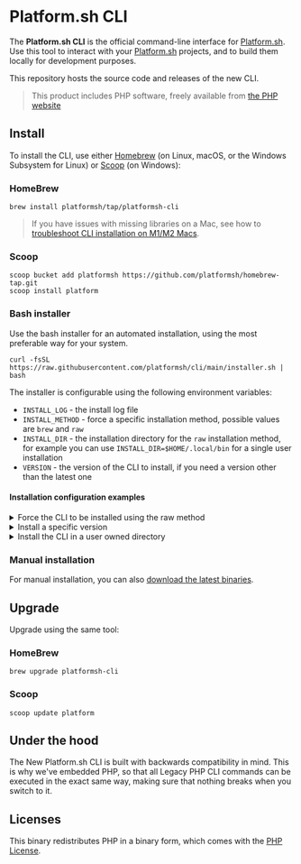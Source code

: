 # Platform.sh CLI

The **Platform.sh CLI** is the official command-line interface for [Platform.sh](https://platform.sh). Use this tool to interact with your [Platform.sh](https://platform.sh) projects, and to build them locally for development purposes.

This repository hosts the source code and releases of the new CLI.

> This product includes PHP software, freely available from [the PHP website](https://www.php.net/software)

## Install

To install the CLI, use either [Homebrew](https://brew.sh/) (on Linux, macOS, or the Windows Subsystem for Linux) or [Scoop](https://scoop.sh/) (on Windows):

### HomeBrew

```console
brew install platformsh/tap/platformsh-cli
```

> If you have issues with missing libraries on a Mac, see how to [troubleshoot CLI installation on M1/M2 Macs](https://community.platform.sh/t/troubleshoot-cli-installation-on-m1-macs/1202).

### Scoop

```console
scoop bucket add platformsh https://github.com/platformsh/homebrew-tap.git
scoop install platform
```

### Bash installer

Use the bash installer for an automated installation, using the most preferable way for your system.

```console
curl -fsSL https://raw.githubusercontent.com/platformsh/cli/main/installer.sh | bash
```

The installer is configurable using the following environment variables:

* `INSTALL_LOG` - the install log file
* `INSTALL_METHOD` - force a specific installation method, possible values are `brew` and `raw`
* `INSTALL_DIR` - the installation directory for the `raw` installation method, for example you can use `INSTALL_DIR=$HOME/.local/bin` for a single user installation
* `VERSION` - the version of the CLI to install, if you need a version other than the latest one

#### Installation configuration examples

<details>
    <summary>Force the CLI to be installed using the raw method</summary>

    curl -fsSL https://raw.githubusercontent.com/platformsh/cli/main/installer.sh | INSTALL_METHOD=raw bash
</details>

<details>
    <summary>Install a specific version</summary>

    curl -fsSL https://raw.githubusercontent.com/platformsh/cli/main/installer.sh | VERSION=4.0.1 bash
</details>

<details>
    <summary>Install the CLI in a user owned directory</summary>

    curl -fsSL https://raw.githubusercontent.com/platformsh/cli/main/installer.sh | INSTALL_METHOD=raw INSTALL_DIR=$HOME/.local/bin bash
</details>

### Manual installation

For manual installation, you can also [download the latest binaries](https://github.com/platformsh/cli/releases/latest).

## Upgrade

Upgrade using the same tool:

### HomeBrew

```console
brew upgrade platformsh-cli
```

### Scoop

```console
scoop update platform
```

## Under the hood

The New Platform.sh CLI is built with backwards compatibility in mind. This is why we've embedded PHP, so that all Legacy PHP CLI commands can be executed in the exact same way, making sure that nothing breaks when you switch to it.

## Licenses

This binary redistributes PHP in a binary form, which comes with the [PHP License](https://www.php.net/license/3_01.txt).

